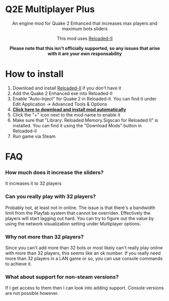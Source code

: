 # Q2E Multiplayer Plus
<p align="center">An engine mod for Quake 2 Enhanced that increases max players and maximum bots sliders</p>
<p align="center">This mod uses <a href="https://github.com/Reloaded-Project/Reloaded-II">Reloaded-II</a></p>

<p align="center"><b>Please note that this isn't officially supported, so any issues that arise with it are your own responsability</b></p>

# How to install
1. Download and install [Reloaded-II](https://github.com/Reloaded-Project/Reloaded-II) if you don't have it
2. Add the Quake 2 Enhanced exe into Reloaded-II
4. Enable "Auto-Inject" for Quake 2 in Reloaded-II. You can find it under Edit Application -> Advanced Tools & Options
5. [**Click here to download and install mod automatically**](https://jpiolho.github.io/QuakeReloaded/installmod.html?username=jpiolho&repo=Q2EMultiplayerPlus&file=Q2EMultiplayerPlus{tag}.7z&latestVersion=1)
6. Click the "+" icon next to the mod name to enable it
7. Make sure that "Library: Reloaded.Memory.Sigscan for Reloaded II" is installed. You can find it using the "Download Mods" button in Reloaded-II
8. Run game via Steam

# FAQ
### How much does it increase the sliders?
It increases it to 32 players

### Can you really play with 32 players?
Probably not, at least not in online. The issue is that there's a bandwidth limit from the Playfab system that cannot be overriden. Effectively the players will start lagging out hard.
You can try to figure out the value by using the network visualization setting under Multiplayer options.

### Why not more than 32 players?
Since you can't add more than 32 bots or most likely can't really play online with more than 32 players, this seems like an ok number. If you really need more than 32 players in a LAN game or so, you can use console commands to achieve it.

### What about support for non-steam versions?
If I get access to them then I can look into adding support. Console versions are not possible however.

